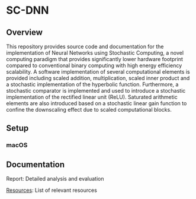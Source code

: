 # SC-DNN

## Overview
This repository provides source code and documentation for the implementation of Neural Networks using Stochastic Computing, a novel computing paradigm that provides significantly lower hardware footprint compared to conventional binary computing with high energy efficiency scalability. A software implementation of several computational elements is provided including scaled addition, multiplication, scaled inner product and a stochastic implementation of the hyperbolic function. Furthermore, a stochastic comparator is implemented and used to introduce a stochastic implementation of the rectified linear unit (ReLU). Saturated arithmetic elements are also introduced based on a stochastic linear gain function to confine the downscaling effect due to scaled computational blocks.  

## Setup 

### macOS

## Documentation 
Report: Detailed analysis and evaluation  

[Resources](https://github.com/adamosSol/SC-DNN/blob/master/Resources.md): List of relevant resources
